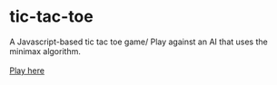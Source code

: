 # tic-tac-toe

A Javascript-based tic tac toe game/ Play against an AI that uses the minimax algorithm.
<br />
<br />
[Play here](https://fpierrem.github.io/tic-tac-toe/)